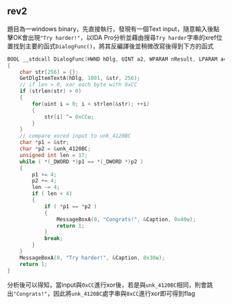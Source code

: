 ## rev2
題目為一windows binary，先直接執行，發現有一個Text input，隨意輸入後點擊OK會出現`"Try harder!"`，以IDA Pro分析並藉由搜尋`Try harder`字串的xref位置找到主要的函式`DialogFunc()`，將其反編譯後並稍微改寫後得到下方的函式
```c
BOOL __stdcall DialogFunc(HWND hDlg, UINT a2, WPARAM nResult, LPARAM a4)
{
    char str[256] = {};
    GetDlgItemTextA(hDlg, 1001, &str, 256);
    // if len > 0, xor each byte with 0xCC
    if (strlen(str) > 0)
    {   
        for(uint i = 0; i < strlen(&str); ++i)
        {
            str[i] ^= 0xCCu;
        }
    }
    // compare xored input to unk_4120BC
    char *p1 = &str;
    char *p2 = &unk_4120BC;
    unsigned int len = 17;
    while ( *(_DWORD *)p1 == *(_DWORD *)p2 )
    {
        p1 += 4;
        p2 += 4;
        len -= 4;
        if ( len < 4)
        {
            if ( *p1 == *p2 )
            {
                MessageBoxA(0, "Congrats!", &Caption, 0x40u);
                return 1;
            }
            break;
        }
    }
    MessageBoxA(0, "Try harder!", &Caption, 0x30u);
    return 1;
}
```
分析後可以得知，當input與`0xCC`進行xor後，若是與`unk_4120BC`相同，則會跳出`"Congrats!"`，因此將`unk_4120BC`處字串與`0xCC`進行xor即可得到flag
